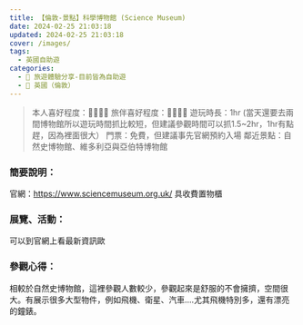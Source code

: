 ```yaml
---
title: 【倫敦-景點】科學博物館 (Science Museum) 
date: 2024-02-25 21:03:18
updated: 2024-02-25 21:03:18
cover: /images/
tags:
  - 英國自助遊
categories: 
  - 🌴 旅遊體驗分享-目前皆為自助遊
  - 🥥 英國（倫敦） 
---
```

>本人喜好程度：🌝🌝🌝🌝 旅伴喜好程度：🌝🌝🌝🌝
遊玩時長：1hr
(當天還要去兩間博物館所以遊玩時間抓比較短，但建議參觀時間可以抓1.5~2hr，1hr有點趕，因為裡面很大）
門票：免費，但建議事先官網預約入場
鄰近景點：自然史博物館、維多利亞與亞伯特博物館

<!-- more -->

### 簡要說明：
官網：https://www.sciencemuseum.org.uk/
具收費置物櫃

### 展覽、活動：
可以到官網上看最新資訊歐

### 參觀心得：
相較於自然史博物館，這裡參觀人數較少，參觀起來是舒服的不會擁擠，空間很大。有展示很多大型物件，例如飛機、衛星、汽車….尤其飛機特別多，還有漂亮的鐘錶。